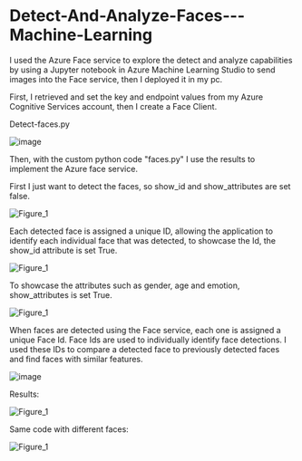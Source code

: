 # Detect-And-Analyze-Faces---Machine-Learning

I used the Azure Face service to explore the detect and analyze capabilities by using a Jupyter notebook in Azure Machine Learning Studio to send images into the Face service, then I deployed it in my pc. 

First, I retrieved and set the key and endpoint values from my Azure Cognitive Services account, then I create a Face Client. 


Detect-faces.py

![image](https://user-images.githubusercontent.com/86535567/128427063-0348fa13-79ee-4323-b0e5-d8723561b402.png)

Then, with the custom python code "faces.py" I use the results to implement the Azure face service. 

First I just want to detect the faces, so show_id and show_attributes are set false. 

![Figure_1](https://user-images.githubusercontent.com/86535567/128427887-e6744263-8fa2-4c38-bcef-14c6d59383ca.png)


Each detected face is assigned a unique ID, allowing the application to identify each individual face that was detected, to showcase the Id, the show_id attribute is set True. 

![Figure_1](https://user-images.githubusercontent.com/86535567/128428210-ce9360e1-b512-4624-9c35-adaca7639c93.png)

To showcase the attributes such as gender, age and emotion, show_attributes is set True. 

![Figure_1](https://user-images.githubusercontent.com/86535567/128428735-d11824ed-3b62-486e-9b77-6bb71037c1f3.png)


When faces are detected using the Face service, each one is assigned a unique Face Id. Face Ids are used to individually identify face detections. I used these IDs to compare a detected face to previously detected faces and find faces with similar features.


![image](https://user-images.githubusercontent.com/86535567/128429035-54a0a0f5-e7bf-43fe-b915-ae2cd6960a90.png)


Results:

![Figure_1](https://user-images.githubusercontent.com/86535567/128429165-517f177d-f8ae-41c5-8c53-7336435df065.png)


Same code with different faces:


![Figure_1](https://user-images.githubusercontent.com/86535567/128429297-00f478bd-e3e7-4ae6-ae5f-548b980f7423.png)

